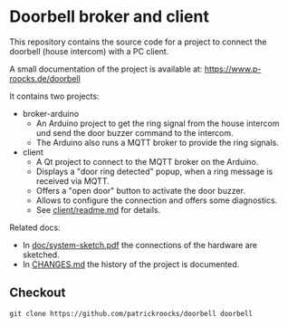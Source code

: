 # Doorbell broker and client

This repository contains the source code for a project to connect the doorbell (house intercom) with a PC client.

A small documentation of the project is available at: https://www.p-roocks.de/doorbell

It contains two projects:
* broker-arduino
  * An Arduino project to get the ring signal from the house intercom und send the door buzzer command to the intercom.
  * The Arduino also runs a MQTT broker to provide the ring signals.
* client
  * A Qt project to connect to the MQTT broker on the Arduino.
  * Displays a "door ring detected" popup, when a ring message is received via MQTT.
  * Offers a "open door" button to activate the door buzzer.
  * Allows to configure the connection and offers some diagnostics.
  * See [client/readme.md](client/readme.md) for details.

Related docs:
* In [doc/system-sketch.pdf](doc/system-sketch.pdf) the connections of the hardware are sketched.
* In [CHANGES.md](CHANGES.md) the history of the project is documented.


## Checkout

```
git clone https://github.com/patrickroocks/doorbell doorbell
```
